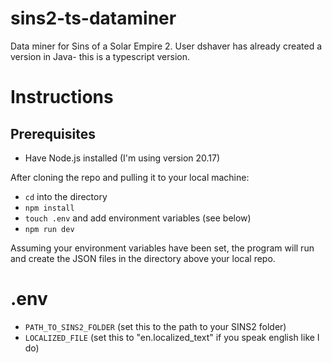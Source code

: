 # sins2-ts-dataminer

Data miner for Sins of a Solar Empire 2. User dshaver has already created a version in Java- this is a typescript version.

# Instructions

## Prerequisites

- Have Node.js installed (I'm using version 20.17)

After cloning the repo and pulling it to your local machine:

- `cd` into the directory
- `npm install`
- `touch .env` and add environment variables (see below)
- `npm run dev`

Assuming your environment variables have been set, the program will run and create the JSON files in the directory above your local repo.

# .env

- `PATH_TO_SINS2_FOLDER` (set this to the path to your SINS2 folder)
- `LOCALIZED_FILE` (set this to "en.localized_text" if you speak english like I do)
